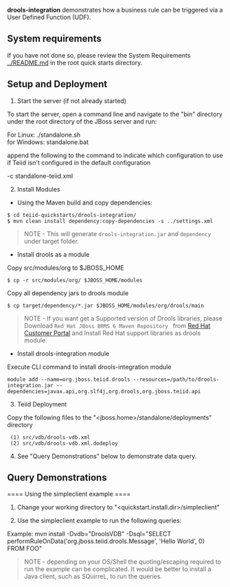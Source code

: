 **drools-integration** demonstrates  how a business rule can be triggered via a User Defined Function (UDF).

## System requirements

If you have not done so, please review the System Requirements [../README.md](../README.md) in the root quick starts directory.

## Setup and Deployment

1)  Start the server (if not already started)

To start the server, open a command line and navigate to the "bin" directory under the root directory of the JBoss server and run:

For Linux: ./standalone.sh	
for Windows: standalone.bat

append the following to the command to indicate which configuration to use if Teiid isn't configured in the default configuration

-c standalone-teiid.xml


2) Install Modules

* Using the Maven build and copy dependencies:

~~~
$ cd teiid-quickstarts/drools-integration/
$ mvn clean install dependency:copy-dependencies -s ../settings.xml
~~~

> NOTE - This will generate `drools-integration.jar` and `dependency` under target folder.


* Install drools as a module

Copy src/modules/org to $JBOSS_HOME

~~~
$ cp -r src/modules/org/ $JBOSS_HOME/modules
~~~

Copy all dependency jars to drools module

~~~
$ cp target/dependency/*.jar $JBOSS_HOME/modules/org/drools/main
~~~

> NOTE - If you want get a Supported version of Drools libraries, please Download `Red Hat JBoss BRMS 6 Maven Repository ` from [Red Hat Customer Portal](https://access.redhat.com/jbossnetwork/restricted/listSoftware.html?product=brms&downloadType=distributions) and Install Red Hat support libraries as drools module.

* Install drools-integration module

Execute CLI command to install drools-integration module

~~~
module add --name=org.jboss.teiid.drools --resources=/path/to/drools-integration.jar --dependencies=javax.api,org.slf4j,org.drools,org.jboss.teiid.api
~~~

3) Teiid Deployment

Copy the following files to the "<jboss.home>/standalone/deployments" directory

     (1) src/vdb/drools-vdb.xml
     (2) src/vdb/drools-vdb.xml.dodeploy

4) See "Query Demonstrations" below to demonstrate data query.

## Query Demonstrations

==== Using the simpleclient example ====

1) Change your working directory to "<quickstart.install.dir>/simpleclient"

2) Use the simpleclient example to run the following queries:

Example:   mvn install -Dvdb="DroolsVDB" -Dsql="SELECT performRuleOnData('org.jboss.teiid.drools.Message', 'Hello World', 0) FROM FOO"

> NOTE - depending on your OS/Shell the quoting/escaping required to run the example can be complicated.  It would be better to install a Java client, such as SQuirreL, to run the queries.


